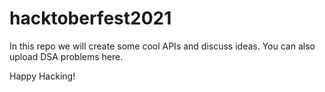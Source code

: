 # hacktoberfest2021

In this repo we will create some cool APIs and discuss ideas. You can also upload DSA problems here.

Happy Hacking!
